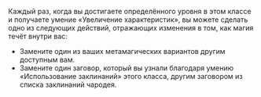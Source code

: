 Каждый раз, когда вы достигаете определённого уровня в этом классе и получаете умение «Увеличение характеристик», вы можете сделать одно из следующих действий, отражающих изменения в том, как магия течёт внутри вас:

- Замените один из ваших метамагических вариантов другим доступным вам.
- Замените один заговор, который вы узнали благодаря умению «Использование заклинаний» этого класса, другим заговором из списка заклинаний чародея.